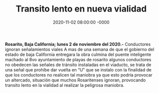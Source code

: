 ﻿---
layout: blog
title:  "Transito lento en nueva vialidad"
date:   2020-11-02 08:00:00 -0000
categories: rosarito
permalink: /:categories/:title:output_ext
image: img/cnr/
autor: 
---


**Rosarito, Baja California;  lunes 2 de noviembre del 2020.-** Conductores ignoran señalamientos viales 
A mas de una semana de que el gobierno del estado de baja California entregara la obra culmina del puente inteligente machado al 8vo ayuntamiento de playas de rosarito algunos conductores no obedecen las señales de tránsito instaladas en el viaducto, se trata de una señal que prohíbe dar vuelta en “U” que se instalo con la finalidad de que los conductores no realicen tal maniobra ya que esto podría provocar un altercado, situación que muchos Rosaritenses ignoran, provocando transito lento en la vialidad al realizar la peligrosa maniobra.